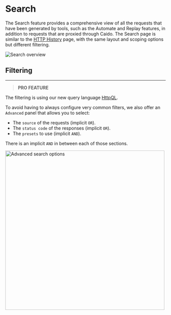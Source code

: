 # Search

The Search feature provides a comprehensive view of all the requests that have been generated by tools, such as the Automate and Replay features, in addition to requests that are proxied through Caido. The Search page is similar to the [HTTP History](/features/proxy/intercept.md) page, with the same layout and scoping options but different filtering.

<img alt="Search overview" src="/_images/search.png" no-shadow/>

## Filtering

---

> **PRO FEATURE**

The filtering is using our new query language [HttpQL](/concepts/httpql.md).

To avoid having to always configure very common filters, we also offer an `Advanced` panel that allows you to select:

- The `source` of the requests (implicit `OR`).
- The `status code` of the responses (implicit `OR`).
- The `presets` to use (implicit `AND`).

There is an implicit `AND` in between each of those sections.

<img height="500" alt="Advanced search options" src="/_images/search_advanced.png" center/>
